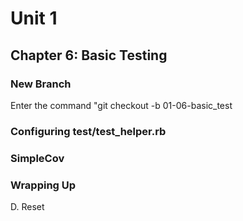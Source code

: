 # Unit 1
## Chapter 6: Basic Testing

### New Branch
Enter the command "git checkout -b 01-06-basic_test

### Configuring test/test_helper.rb


### SimpleCov

### Wrapping Up

D. Reset
